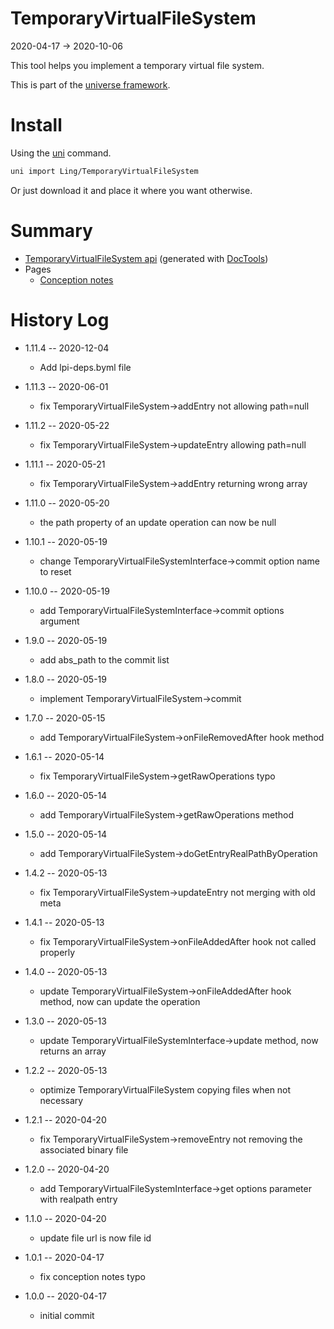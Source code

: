 TemporaryVirtualFileSystem
===========
2020-04-17 -> 2020-10-06



This tool helps you implement a temporary virtual file system.


This is part of the [universe framework](https://github.com/karayabin/universe-snapshot).


Install
==========
Using the [uni](https://github.com/lingtalfi/universe-naive-importer) command.
```bash
uni import Ling/TemporaryVirtualFileSystem
```

Or just download it and place it where you want otherwise.






Summary
===========
- [TemporaryVirtualFileSystem api](https://github.com/lingtalfi/TemporaryVirtualFileSystem/blob/master/doc/api/Ling/TemporaryVirtualFileSystem.md) (generated with [DocTools](https://github.com/lingtalfi/DocTools))
- Pages
    - [Conception notes](https://github.com/lingtalfi/TemporaryVirtualFileSystem/blob/master/doc/pages/conception-notes.md)






History Log
=============

- 1.11.4 -- 2020-12-04

    - Add lpi-deps.byml file

- 1.11.3 -- 2020-06-01

    - fix TemporaryVirtualFileSystem->addEntry not allowing path=null
    
- 1.11.2 -- 2020-05-22

    - fix TemporaryVirtualFileSystem->updateEntry allowing path=null
    
- 1.11.1 -- 2020-05-21

    - fix TemporaryVirtualFileSystem->addEntry returning wrong array
    
- 1.11.0 -- 2020-05-20

    - the path property of an update operation can now be null
    
- 1.10.1 -- 2020-05-19

    - change TemporaryVirtualFileSystemInterface->commit option name to reset
    
- 1.10.0 -- 2020-05-19

    - add TemporaryVirtualFileSystemInterface->commit options argument
    
- 1.9.0 -- 2020-05-19

    - add abs_path to the commit list
    
- 1.8.0 -- 2020-05-19

    - implement TemporaryVirtualFileSystem->commit
    
- 1.7.0 -- 2020-05-15

    - add TemporaryVirtualFileSystem->onFileRemovedAfter hook method
    
- 1.6.1 -- 2020-05-14

    - fix TemporaryVirtualFileSystem->getRawOperations typo
    
- 1.6.0 -- 2020-05-14

    - add TemporaryVirtualFileSystem->getRawOperations method
    
- 1.5.0 -- 2020-05-14

    - add TemporaryVirtualFileSystem->doGetEntryRealPathByOperation
    
- 1.4.2 -- 2020-05-13

    - fix TemporaryVirtualFileSystem->updateEntry not merging with old meta
    
- 1.4.1 -- 2020-05-13

    - fix TemporaryVirtualFileSystem->onFileAddedAfter hook not called properly

- 1.4.0 -- 2020-05-13

    - update TemporaryVirtualFileSystem->onFileAddedAfter hook method, now can update the operation
    
- 1.3.0 -- 2020-05-13

    - update TemporaryVirtualFileSystemInterface->update method, now returns an array
    
- 1.2.2 -- 2020-05-13

    - optimize TemporaryVirtualFileSystem copying files when not necessary
    
- 1.2.1 -- 2020-04-20

    - fix TemporaryVirtualFileSystem->removeEntry not removing the associated binary file
    
- 1.2.0 -- 2020-04-20

    - add TemporaryVirtualFileSystemInterface->get options parameter with realpath entry
    
- 1.1.0 -- 2020-04-20

    - update file url is now file id
    
- 1.0.1 -- 2020-04-17

    - fix conception notes typo
    
- 1.0.0 -- 2020-04-17

    - initial commit